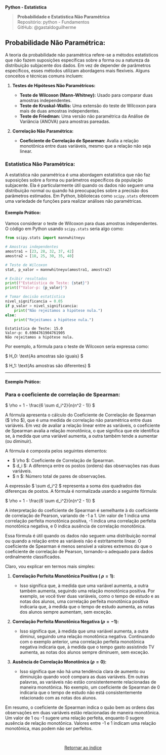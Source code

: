 **Python - Estatística** 
>**Probabilidade e Estatística Não Paramétrica**    
> Repositório: python - Fundamentos  
> GitHub: @gastaldoguilherme
&nbsp;



## Probabilidade Não Paramétrica:

A teoria da probabilidade não paramétrica refere-se a métodos estatísticos que não fazem suposições específicas sobre a forma ou a natureza da distribuição subjacente dos dados. Em vez de depender de parâmetros específicos, esses métodos utilizam abordagens mais flexíveis. Alguns conceitos e técnicas comuns incluem:

1. **Testes de Hipóteses Não Paramétricos:**
   - **Teste de Wilcoxon (Mann-Whitney):** Usado para comparar duas amostras independentes.
   - **Teste de Kruskal-Wallis:** Uma extensão do teste de Wilcoxon para mais de duas amostras independentes.
   - **Teste de Friedman:** Uma versão não paramétrica da Análise de Variância (ANOVA) para amostras pareadas.

2. **Correlação Não Paramétrica:**
   - **Coeficiente de Correlação de Spearman:** Avalia a relação monotônica entre duas variáveis, mesmo que a relação não seja linear.

### Estatística Não Paramétrica:

A estatística não paramétrica é uma abordagem estatística que não faz suposições sobre a forma ou parâmetros específicos da população subjacente. Ela é particularmente útil quando os dados não seguem uma distribuição normal ou quando há preocupações sobre a precisão dos parâmetros estimados. Em Python, bibliotecas como `scipy.stats` oferecem uma variedade de funções para realizar análises não paramétricas.

#### Exemplo Prático:

Vamos considerar o teste de Wilcoxon para duas amostras independentes. O código em Python usando `scipy.stats` seria algo como:

```python
from scipy.stats import mannwhitneyu

# Amostras independentes
amostra1 = [23, 28, 32, 37, 42]
amostra2 = [18, 25, 30, 35, 40]

# Teste de Wilcoxon
stat, p_valor = mannwhitneyu(amostra1, amostra2)

# Exibir resultados
print(f"Estatística de Teste: {stat}")
print(f"Valor-p: {p_valor}")

# Tomar decisão estatística
nivel_significancia = 0.05
if p_valor > nivel_significancia:
    print("Não rejeitamos a hipótese nula.")
else:
    print("Rejeitamos a hipótese nula.")
```
```
Estatística de Teste: 15.0
Valor-p: 0.6904761904761905
Não rejeitamos a hipótese nula.

```

 Por exemplo, a fórmula para o teste de Wilcoxon seria expressa como:

$ H_0: \text{As amostras são iguais} $

$ H_1: \text{As amostras são diferentes} $


---

#### Exemplo Prático:

### Para o coeficiente de correlação de Spearman:

$ \rho = 1 - \frac{6 \sum d_i^2}{n(n^2 - 1)} $



A fórmula apresenta o cálculo do Coeficiente de Correlação de Spearman ($ \rho $), que é uma medida de correlação não paramétrica entre duas variáveis. Em vez de avaliar a relação linear entre as variáveis, o coeficiente de Spearman avalia a relação monotônica, o que significa que ele identifica se, à medida que uma variável aumenta, a outra também tende a aumentar (ou diminuir).

A fórmula é composta pelos seguintes elementos:

- $ \rho $: Coeficiente de Correlação de Spearman.
- $ d_i $: A diferença entre os postos (ordens) das observações nas duas variáveis.
- $ n $: Número total de pares de observações.

A expressão $ \sum d_i^2 $ representa a soma dos quadrados das diferenças de postos. A fórmula é normalizada usando a seguinte fórmula:

$ \rho = 1 - \frac{6 \sum d_i^2}{n(n^2 - 1)} $

A interpretação do coeficiente de Spearman é semelhante à do coeficiente de correlação de Pearson, variando de -1 a 1. Um valor de 1 indica uma correlação perfeita monotônica positiva, -1 indica uma correlação perfeita monotônica negativa, e 0 indica ausência de correlação monotônica.

Essa fórmula é útil quando os dados não seguem uma distribuição normal ou quando a relação entre as variáveis não é estritamente linear. O coeficiente de Spearman é menos sensível a valores extremos do que o coeficiente de correlação de Pearson, tornando-o adequado para dados ordinalmente classificados.



Claro, vou explicar em termos mais simples:

1. **Correlação Perfeita Monotônica Positiva ( $\rho = 1$):**
   - Isso significa que, à medida que uma variável aumenta, a outra também aumenta, seguindo uma relação monotônica positiva. Por exemplo, se você tiver duas variáveis, como o tempo de estudo e as notas dos alunos, uma correlação perfeita monotônica positiva indicaria que, à medida que o tempo de estudo aumenta, as notas dos alunos sempre aumentam, sem exceção.

2. **Correlação Perfeita Monotônica Negativa ($\rho = -1$):**
   - Isso significa que, à medida que uma variável aumenta, a outra diminui, seguindo uma relação monotônica negativa. Continuando com o exemplo anterior, uma correlação perfeita monotônica negativa indicaria que, à medida que o tempo gasto assistindo TV aumenta, as notas dos alunos sempre diminuem, sem exceção.

3. **Ausência de Correlação Monotônica ($\rho = 0$):**
   - Isso significa que não há uma tendência clara de aumento ou diminuição quando você compara as duas variáveis. Em outras palavras, as variáveis não estão consistentemente relacionadas de maneira monotônica. No exemplo, um coeficiente de Spearman de 0 indicaria que o tempo de estudo não está consistentemente relacionado com as notas dos alunos.

Em resumo, o coeficiente de Spearman indica o quão bem as ordens das observações em duas variáveis estão relacionadas de maneira monotônica. Um valor de 1 ou -1 sugere uma relação perfeita, enquanto 0 sugere ausência de relação monotônica. Valores entre -1 e 1 indicam uma relação monotônica, mas podem não ser perfeitos.













&nbsp;

<div align="center">
   
[Retornar ao índice](/README.md)

</div>